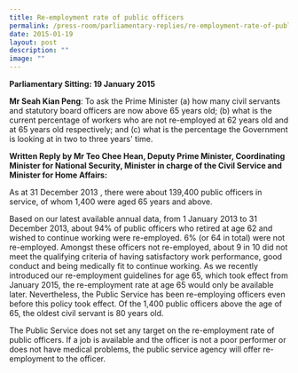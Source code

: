 ```yaml
---
title: Re‑employment rate of public officers
permalink: /press-room/parliamentary-replies/re-employment-rate-of-public-officers/
date: 2015-01-19
layout: post
description: ""
image: ""
---
```


**Parliamentary Sitting: 19 January 2015**  
  
**Mr Seah Kian Peng**: To ask the Prime Minister (a) how many civil servants and statutory board officers are now above 65 years old; (b) what is the current percentage of workers who are not re-employed at 62 years old and at 65 years old respectively; and (c) what is the percentage the Government is looking at in two to three years' time.  
  
**Written Reply by Mr Teo Chee Hean, Deputy Prime Minister, Coordinating Minister for National Security, Minister in charge of the Civil Service and Minister for Home Affairs:**

As at 31 December 2013 , there were about 139,400 public officers in service, of whom 1,400 were aged 65 years and above.  
  
Based on our latest available annual data, from 1 January 2013 to 31 December 2013, about 94% of public officers who retired at age 62 and wished to continue working were re-employed. 6% (or 64 in total) were not re-employed. Amongst these officers not re-employed, about 9 in 10 did not meet the qualifying criteria of having satisfactory work performance, good conduct and being medically fit to continue working. As we recently introduced our re-employment guidelines for age 65, which took effect from January 2015, the re-employment rate at age 65 would only be available later. Nevertheless, the Public Service has been re-employing officers even before this policy took effect. Of the 1,400 public officers above the age of 65, the oldest civil servant is 80 years old.  
  
The Public Service does not set any target on the re-employment rate of public officers. If a job is available and the officer is not a poor performer or does not have medical problems, the public service agency will offer re-employment to the officer.